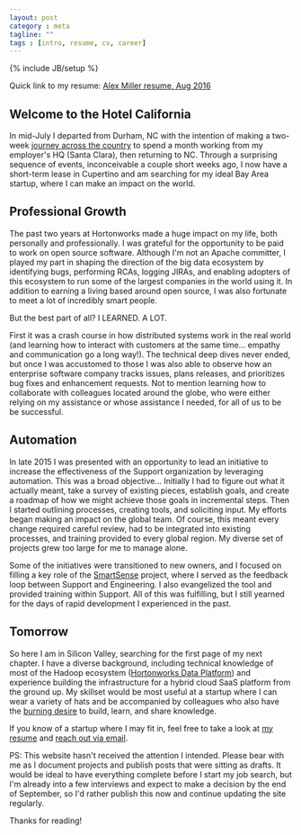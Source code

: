 ```yaml
---
layout: post
category : meta
tagline: ""
tags : [intro, resume, cv, career]
---
```

{% include JB/setup %}

Quick link to my resume: <a href="/resume-amiller.pdf">Alex Miller resume, Aug 2016</a>

## Welcome to the Hotel California

In mid-July I departed from Durham, NC with the intention of making a two-week <a href="/meta/2016/08/01/cross-country-journey">journey across the country</a> to spend a month working from my employer's HQ (Santa Clara), then returning to NC. Through a surprising sequence of events, inconceivable a couple short weeks ago, I now have a short-term lease in Cupertino and am searching for my ideal Bay Area startup, where I can make an impact on the world.

## Professional Growth

The past two years at Hortonworks made a huge impact on my life, both personally and professionally. I was grateful for the opportunity to be paid to work on open source software. Although I'm not an Apache committer, I played my part in shaping the direction of the big data ecosystem by identifying bugs, performing RCAs, logging JIRAs, and enabling adopters of this ecosystem to run some of the largest companies in the world using it. In addition to earning a living based around open source, I was also fortunate to meet a lot of incredibly smart people.

But the best part of all? I LEARNED. A LOT.

First it was a crash course in how distributed systems work in the real world (and learning how to interact with customers at the same time... empathy and communication go a long way!). The technical deep dives never ended, but once I was accustomed to those I was also able to observe how an enterprise software company tracks issues, plans releases, and prioritizes bug fixes and enhancement requests. Not to mention learning how to collaborate with colleagues located around the globe, who were either relying on my assistance or whose assistance I needed, for all of us to be be successful.

## Automation

In late 2015 I was presented with an opportunity to lead an initiative to increase the effectiveness of the Support organization by leveraging automation. This was a broad objective... Initially I had to figure out what it actually meant, take a survey of existing pieces, establish goals, and create a roadmap of how we might achieve those goals in incremental steps. Then I started outlining processes, creating tools, and soliciting input. My efforts began making an impact on the global team. Of course, this meant every change required careful review, had to be integrated into existing processes, and training provided to every global region. My diverse set of projects grew too large for me to manage alone.

Some of the initiatives were transitioned to new owners, and I focused on filling a key role of the <a href="http://hortonworks.com/smart-sense">SmartSense</a> project, where I served as the feedback loop between Support and Engineering. I also evangelized the tool and provided training within Support. All of this was fulfilling, but I still yearned for the days of rapid development I experienced in the past.

## Tomorrow

So here I am in Silicon Valley, searching for the first page of my next chapter. I have a diverse background, including technical knowledge of most of the Hadoop ecosystem (<a href="http://hortonworks.com/products/data-center/hdp/">Hortonworks Data Platform</a>) and experience building the infrastructure for a hybrid cloud SaaS platform from the ground up. My skillset would be most useful at a startup where I can wear a variety of hats and be accompanied by colleagues who also have the <a href="http://www.feld.com/archives/2011/10/be-on-fire.html">burning desire</a> to build, learn, and share knowledge.

If you know of a startup where I may fit in, feel free to take a look at <a href="/resume-amiller.pdf">my resume</a> and <a href="mailto:alex@thinkmassive.org">reach out via email</a>.

PS: This website hasn't received the attention I intended. Please bear with me as I document projects and publish posts that were sitting as drafts. It would be ideal to have everything complete before I start my job search, but I'm already into a few interviews and expect to make a decision by the end of September, so I'd rather publish this now and continue updating the site regularly.

Thanks for reading!
